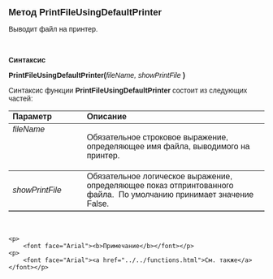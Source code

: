 <html>
<head>
<title>PrintFileUsingDefaultPrinter</title>
    <style type="text/css">
        .style1
        {
            font-family: Arial;
        }
        .style2
        {
            height: 29px;
        }
    </style>
</head>

<body>

<p><font size="4" face="Arial"><strong>Метод PrintFileUsingDefaultPrinter</strong></font></p>

<p><font face="Arial">Выводит файл на принтер.</font></p>
    <p>&nbsp;</p>

<p><font face="Arial"><b>Синтаксис</b></font></p>

<p><span class="style1"><strong>PrintFileUsingDefaultPrinter</strong></span><font face="Arial"><strong>(</strong><em>fileName, 
    showPrintFile</em> <strong>)</strong></font></p>

<p><font face="Arial">Синтаксис функции <span class="style1"><strong>
    PrintFileUsingDefaultPrinter </strong></span>состоит из следующих частей:</font></p>

<table border="1" cellPadding="5" cols="2" frame="below" rules="rows">
<TBODY>
  <tr vAlign="top">
    <td class="label" width="29%"><font face="Arial"><b>Параметр</b></font></td>
    <td class="label" width="71%"><font face="Arial"><strong>Описание</strong></font></td>
  </tr>
  <tr vAlign="top">
    <td width="29%"><em><font face="Arial">fileName</font></em></td>
    <td width="71%">
        <p>
            <font face="Arial">Обязательное строковое выражение, определяющее имя файла, 
            выводимого на принтер. </font></p>
      </td>
  </tr>
  <tr>
    <td width="29%" class="style2"><font face="Arial"><em>showPrintFile</em> </font></td>
    <td width="71%" class="style2"><font face="Arial">Обязательное логическое выражение, 
        определяющее показ отпринтованного файла.&nbsp; По 
        умолчанию принимает значение False.</font></td>
  </tr>
  </table>

<p class="label">&nbsp;</p>

    <p>
        <font face="Arial"><b>Примечание</b></font></p>
    <p>
        <font face="Arial"><a href="../../functions.html">См. также</a></font></p>

</body>
</html>
